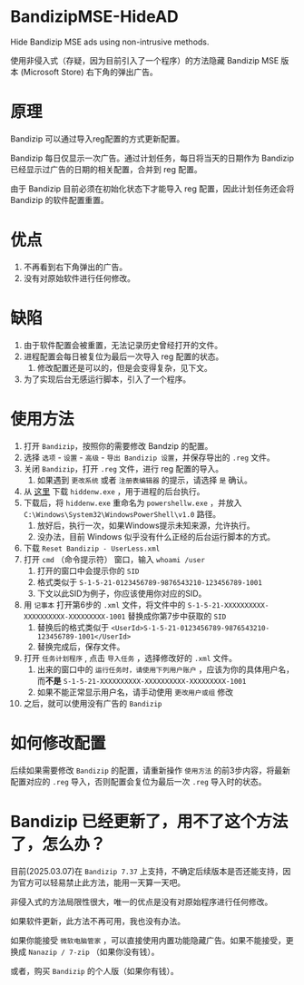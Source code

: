 # BandizipMSE-HideAD

Hide Bandizip MSE ads using non-intrusive methods.

使用非侵入式（存疑，因为目前引入了一个程序）的方法隐藏 Bandizip MSE 版本 (Microsoft Store) 右下角的弹出广告。

# 原理

Bandizip 可以通过导入reg配置的方式更新配置。

Bandizip 每日仅显示一次广告。通过计划任务，每日将当天的日期作为 Bandizip 已经显示过广告的日期的相关配置，合并到 reg 配置。

由于 Bandizip 目前必须在初始化状态下才能导入 reg 配置，因此计划任务还会将 Bandizip 的软件配置重置。

# 优点

1. 不再看到右下角弹出的广告。
2. 没有对原始软件进行任何修改。

# 缺陷

1. 由于软件配置会被重置，无法记录历史曾经打开的文件。
2. 进程配置会每日被复位为最后一次导入 reg 配置的状态。
    1. 修改配置还是可以的，但是会变得复杂，见下文。
3. 为了实现后台无感运行脚本，引入了一个程序。

# 使用方法

1. 打开 `Bandizip`，按照你的需要修改 Bandzip 的配置。
2. 选择 `选项` - `设置` - `高级` - `导出 Bandizip 设置`，并保存导出的 `.reg` 文件。
3. 关闭 `Bandizip`，打开 `.reg` 文件，进行 reg 配置的导入。
    1. 如果遇到 `更改系统` 或者 `注册表编辑器` 的提示，请选择 `是` 确认。
4. 从 [这里](https://github.com/SeidChr/RunHiddenConsole/releases) 下载 `hiddenw.exe` ，用于进程的后台执行。
5. 下载后，将 `hiddenw.exe` 重命名为 `powershellw.exe` ，并放入 `C:\Windows\System32\WindowsPowerShell\v1.0` 路径。
    1. 放好后，执行一次，如果Windows提示未知来源，允许执行。
    2. 没办法，目前 Windows 似乎没有什么正经的后台运行脚本的方式。
6. 下载 `Reset Bandizip - UserLess.xml`
7. 打开 `cmd` （命令提示符） 窗口，输入 `whoami /user`
    1. 打开的窗口中会提示你的 `SID`
    2. 格式类似于 `S-1-5-21-0123456789-9876543210-123456789-1001`
    3. 下文以此SID为例子，你应该使用你对应的SID。
8. 用 `记事本` 打开第6步的 `.xml` 文件，将文件中的 `S-1-5-21-XXXXXXXXXX-XXXXXXXXXX-XXXXXXXXX-1001` 替换成你第7步中获取的 `SID`
    1. 替换后的格式类似于 `<UserId>S-1-5-21-0123456789-9876543210-123456789-1001</UserId>`
    2. 替换完成后，保存文件。
9.  打开 `任务计划程序` , 点击 `导入任务` ，选择修改好的 `.xml` 文件。
    1. 出来的窗口中的 `运行任务时，请使用下列用户账户` ，应该为你的具体用户名，而**不是** `S-1-5-21-XXXXXXXXXX-XXXXXXXXXX-XXXXXXXXX-1001`
    2. 如果不能正常显示用户名，请手动使用 `更改用户或组` 修改
10. 之后，就可以使用没有广告的 `Bandizip`

# 如何修改配置

后续如果需要修改 `Bandizip` 的配置，请重新操作 `使用方法` 的前3步内容，将最新配置对应的 `.reg` 导入，否则配置会复位为最后一次 `.reg` 导入时的状态。

# Bandizip 已经更新了，用不了这个方法了，怎么办？

目前(2025.03.07)在 `Bandizip 7.37` 上支持，不确定后续版本是否还能支持，因为官方可以轻易禁止此方法，能用一天算一天吧。

非侵入式的方法局限性很大，唯一的优点是没有对原始程序进行任何修改。

如果软件更新，此方法不再可用，我也没有办法。

如果你能接受 `微软电脑管家` ，可以直接使用内置功能隐藏广告。如果不能接受，更换成 `Nanazip / 7-zip` （如果你没有钱）。

或者，购买 `Bandizip` 的个人版（如果你有钱）。
